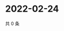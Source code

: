 # 2022-02-24

共 0 条

<!-- BEGIN WEIBO -->
<!-- 最后更新时间 Thu Feb 24 2022 14:01:36 GMT+0800 (China Standard Time) -->

<!-- END WEIBO -->
